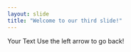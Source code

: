 ```yaml
---
layout: slide
title: "Welcome to our third slide!"
---
```

Your Text
Use the left arrow to go back!
